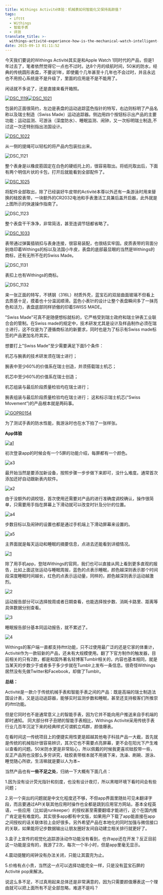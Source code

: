 ```yaml
---
title: Withings Activité体验：机械表如何智能化又保持高颜值？
tags:
  - ifttt
  - Withings
  - 智能手表
  - 评测
translate_title: >-
  withings-activité-experience-how-is-the-mechanical-watch-intelligent-and-maintains-a-high-value
date: 2015-09-13 01:11:52
---
```


今天我们要说的Withings Activité其实是和Apple Watch 1同时代的产品，但是1年过去了，笔者依然觉得它一点也不过时。达8个月的续航时间，50米的防水，经典的传统圆形表盘，不要说1年，即使戴个几年甚至十几年也不会过时，并且永远也不用担心系统是不是升级了，里面的应用是不是不能用了。

闲话就不多说了，还是直接来看开箱照。

[![DSC_1119](http://www.joylab.cn/wp-content/uploads/2015/10/DSC_1119.jpg)![DSC_1021](http://www.joylab.cn/wp-content/uploads/2015/10/DSC_1021.jpg)](http://www.joylab.cn/wp-content/uploads/2015/10/DSC_1119.jpg)

包装的正面很简约，左边是表盘的运动追踪蓝色指针的特写，右边则标明了产品名称以及瑞士制造（Swiss Made）运动追踪器。侧边用四个按钮标示出产品的主要功能：运动监测、可游泳（深度防水）、睡眠监测、闹钟，又一次标明瑞士制造,不过这一次还特别指出法国设计。

[![DSC_1022](http://www.joylab.cn/wp-content/uploads/2015/10/DSC_1022.jpg)](http://www.joylab.cn/wp-content/uploads/2015/10/DSC_1022.jpg)

从一侧的提绳可以轻松的将产品内包装拉出来。

![DSC_1121](http://www.joylab.cn/wp-content/uploads/2015/10/DSC_1121.jpg)

整个表身是以橡皮筋固定在白色的硬纸托上的，很容易取出。将纸托取出后，下面有两个明信片状的卡包，打开后就能看到全部配件了。

[
](http://www.joylab.cn/wp-content/uploads/2015/10/DSC_1021.jpg) [![DSC_1025](http://www.joylab.cn/wp-content/uploads/2015/10/DSC_1025.jpg)](http://www.joylab.cn/wp-content/uploads/2015/10/DSC_1025.jpg)

将配件全部取出，除了已经装好牛皮带的Activité本尊以外还有一条游泳时用来替换的硅胶表带，一块额外的CR2032电池和手表激活工具兼后盖开启器，此外就是上图所示的快速操作指南了。

![DSC_1123](http://www.joylab.cn/wp-content/uploads/2015/10/DSC_1123.jpg)

整个表盘干干净净，非常简洁，甚至连调节钮都省略了。

[![DSC_1033](http://www.joylab.cn/wp-content/uploads/2015/10/DSC_1033.jpg)](http://www.joylab.cn/wp-content/uploads/2015/10/DSC_1033.jpg)

表带通过弹簧插销扣与表身连接，很容易装配，也很结实牢固。皮质表带的背面分别烙印着Withings的标以及法国小牛皮，表盘的底部最显眼的当然是Withings的商标，还有无所不在的Swiss Made。

![DSC_1131](http://www.joylab.cn/wp-content/uploads/2015/10/DSC_1131.jpg)

表扣上也有Withings的商标。

![DSC_1132](http://www.joylab.cn/wp-content/uploads/2015/10/DSC_1132.jpg)

来一张正面的特写，不锈钢（316L）材质外壳，蓝宝石的双层曲面玻璃不但看上去质感十足，摸着也十分温润顺滑。蓝色小表针的设计让整个表盘瞬间多了一抹亮色和活力，表盘底部同样骄傲的印着SWISS MADE。

"Swiss Made"可真不是随便想标就标的，它严格受到瑞士政府和瑞士钟表工业联合会的管制。在Swiss made的规定中，技术研发尤其是设计及样品制作必须在瑞士进行，这不仅是为了遵循商标法的新要求，同时也是为了标示有Swiss made标签的产品更加名符其实。

想要打上"Swiss Made"至少需要满足下面5个条件：

机芯与腕表的技术研发须在瑞士进行；

腕表中至少60%的价值系在瑞士创造，并须搭载瑞士机芯；

机芯中至少60%的价值系在瑞士创造；

机芯组装与最后阶段质量检验均在瑞士进行；

腕表组装与最后阶段质量检验均在瑞士进行；
这和标示瑞士机芯(“Swiss Movement”)的产品根本就是两码事。

[![GOPR0154](http://www.joylab.cn/wp-content/uploads/2015/10/GOPR0154.jpg)](http://www.joylab.cn/wp-content/uploads/2015/10/GOPR0154.jpg)

为了测试手表的防水性能，我游泳时也在水下拍了一张样张。

**App体验**

[![a1](http://www.joylab.cn/wp-content/uploads/2015/10/a12.jpg)](http://www.joylab.cn/wp-content/uploads/2015/10/a12.jpg)

初次登录app的时候会有一个5屏的功能介绍，每屏都有一个颜色。

![a3](http://www.joylab.cn/wp-content/uploads/2015/10/a31.jpg)

最开始当然是要添加新设备，按照步骤一步步做下来即可，没什么难度。通常首次添加还好自动跟新表内软件。

![a2](http://www.joylab.cn/wp-content/uploads/2015/10/a22.jpg)

由于没额外的调校钮，首次使用还需要对产品的进行准确度调校确认，操作很简单，只需要用手指在屏幕上下滑动就可以改变时针及分针的位置。

![a4](http://www.joylab.cn/wp-content/uploads/2015/10/a4.jpg)

步数目标以及闹钟的设置也都是通过手机端上下滑动屏幕来设置的。

![a5](http://www.joylab.cn/wp-content/uploads/2015/10/a5.jpg)

主界面就是每天运动和睡眠的摘要信息，点进去还能看到详细情况。

[![1](http://www.joylab.cn/wp-content/uploads/2015/10/1.png)](http://www.joylab.cn/wp-content/uploads/2015/10/1.png)

除了用手机app，登陆Withings的官网，我们也可以直接从网上看到更多直观的报告，比如上面这张运动与睡眠周报，蓝色的点表示睡眠，颜色越深则表示那个时间段深度睡眠时间越长，红色的点表示运动量，同样的，颜色越深则表示运动越激烈。

![2](http://www.joylab.cn/wp-content/uploads/2015/10/22.jpg)

运动报告部分可以选择按周或者日期查看，也能选择按步数、消耗卡路里、距离等具体数据分别查看。

![3](http://www.joylab.cn/wp-content/uploads/2015/10/3.png)

睡眠报告部分基本同运动报告，就不累述了。

![4](http://www.joylab.cn/wp-content/uploads/2015/10/4.png)

Withings的客户端一直都支持ifttt功能，只不过使用最广泛的还是它家的体重计，Activité作为一款较新的产品，还未有大规模使用。翻了下官方制作的触发器，目前相关的只有2款，都是和国外著名轻博客Tumblr相关的，内容也基本相同，就是当某天的步数少于或者多于多少步就在Tumblr上发布一条信息。很奇怪Withings居然没有先做Twitter和Facebook，却做了Tumblr。

**总结：**

Activité是一款介于传统机械手表和智能手表之间的产品：既是高端的瑞士制造法国设计表，又是运动追踪器，能够实时监测步数和睡眠，甚至还支持极客们所推崇的ifttt功能。

但是它同时也不是通常意义上的智能手表，因为它并不能向用户推送来自手机端的即时通知。 同大部分样子丑陋的智能手表相比，Withings Activité采用传统手表行业几百年沉淀下来的经典样式可谓鹤立鸡群，颜值爆表。

在看时间这一传统项目上的便捷实用性更是超越其他电子科技产品一大截，首先就是传统的机械指针很容易辨识，其次它也不需要点亮屏幕，更不会在阳光下产生难以查看的问题。50米防水更是非常贴心，所以佩戴的时候我更喜欢硅胶带一些，反正产品狗也没那么多穷讲究，硅胶表带根本就不用摘下来，洗澡、刷碗、游泳、睡觉随心所欲，生活嘛就是要以人为本~

当然产品也有**一些不足之处**，归纳一下大概有下面几点：

1.因为没有设计荧光指针和刻度，也没有设计夜灯，所以黑暗环境下看时间会有些问题；

2.另一个突出的问题就是中文化程度还不够，不但app界面里随处可见未翻译字段，而且要通过API关联其他应用时操作也全都是跳到应用官方网站，基本全程英语，一些应用（比如说runkeeper）的授权甚至需要翻墙才能进行，这个在国内推广肯定是有难度的。其实很多app都有中文版，如果用户下载了app能直接在app之间授权的话关联体验上会好很多。另外希望产品在本地化的同时加强与微信接口的关联，如果能将记步数据输出让朋友圈好友间自动建立相关排行就更好了。

3.盒子上宣传的视觉化追踪游泳动作功能没有看到，也许app还在开发？反正目前这一功能是没有的，我游了2次，每次一个半小时，但是app里毫无显示。

4.震动提醒的闹钟没有办法关闭，只能让其震完为止。

5.价格有点小贵，当然这一点可以选择功能完全一样，只是没有蓝宝石屏的Activité pop来解决。

说这么多不足，不过真用起来总体还是非常满意的，因为只需要颜值爆表这一个理由就可以把上面所有不足全部忽略，难道不是吗？